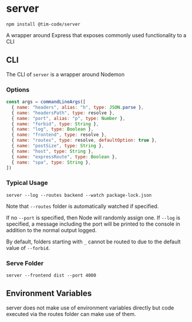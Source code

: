 # server

```
npm install @tim-code/server
```

A wrapper around Express that exposes commonly used functionality to a CLI

## CLI

The CLI of `server` is a wrapper around Nodemon

### Options

```js
const args = commandLineArgs([
  { name: "headers", alias: "h", type: JSON.parse },
  { name: "headersPath", type: resolve },
  { name: "port", alias: "p", type: Number },
  { name: "forbid", type: String },
  { name: "log", type: Boolean },
  { name: "frontend", type: resolve },
  { name: "routes", type: resolve, defaultOption: true },
  { name: "postSize", type: String },
  { name: "host", type: String },
  { name: "expressRoute", type: Boolean },
  { name: "spa", type: String },
])
```

### Typical Usage

```
server --log --routes backend --watch package-lock.json
```

Note that `--routes` folder is automatically watched if specified.

If no `--port` is specified, then Node will randomly assign one. If `--log` is specified, a message including the port will be printed to the console in addition to the normal output logged.

By default, folders starting with `_` cannot be routed to due to the default value of `--forbid`.

### Serve Folder

```
server --frontend dist --port 4000
```

## Environment Variables

server does not make use of environment variables directly but code executed via the routes folder can make use of them.
